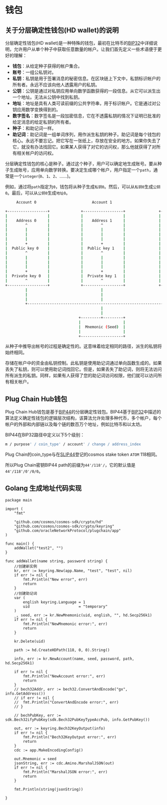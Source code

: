 # 钱包

## 关于分层确定性钱包(HD wallet)的说明

分层确定性钱包(HD wallet)是一种特殊的钱包，最初在比特币的[BIP32](https://github.com/bitcoin/bips/blob/master/bip-0032.mediawiki)中详细说明，允许用户从单个种子中获取任意数量的帐户。让我们首先定义一些术语便于更好的理解：

- **钱包**：从给定种子获得的帐户集合。
- **账号**：一组公私钥对。
- **私钥**：私钥是用于签署消息的秘密信息。在区块链上下文中，私钥标识帐户的所有者。永远不应该向他人透露用户的私钥。
- **公钥**：公钥是通过对私钥应用单向数学函数获得的一段信息。从它可以派生出一个地址。无法从公钥中找到私钥。
- **地址**：地址是具有人类可读前缀的公共字符串，用于标识帐户。它是通过对公钥应用数学变换得到的。
- **数字签名**：数字签名是一段加密信息，它在不透露私钥的情况下证明已批准的给定消息的给定私钥的所有者。
- **种子**：和助记词一样。
- **助记词**：助记词是一组单词序列，用作派生私钥的种子。助记词是每个钱包的核心。永远不要忘记。把它写在一张纸上，存放在安全的地方。如果你失去了它，就没有办法找回它。如果某人获得了对它的访问权，那么他就获得了对所有相关帐户的访问权。

分层确定性钱包的核心是种子。通过这个种子，用户可以确定地生成账号。要从种子生成账号，应用单向数学转换。要决定生成哪个帐户，用户指定一个`path`，通常是一个`integer`(`0`、`1`、`2`、……)。

例如，通过将`path`指定为`0`，钱包将从种子生成`私钥0`。然后，可以从`私钥0`生成`公钥0`。最后，可以从`公钥0`生成`地址0`。

```bash
     Account 0                         Account 1                         Account 2

+------------------+              +------------------+               +------------------+
|                  |              |                  |               |                  |
|    Address 0     |              |    Address 1     |               |    Address 2     |
|        ^         |              |        ^         |               |        ^         |
|        |         |              |        |         |               |        |         |
|        |         |              |        |         |               |        |         |
|        |         |              |        |         |               |        |         |
|        +         |              |        +         |               |        +         |
|  Public key 0    |              |  Public key 1    |               |  Public key 2    |
|        ^         |              |        ^         |               |        ^         |
|        |         |              |        |         |               |        |         |
|        |         |              |        |         |               |        |         |
|        |         |              |        |         |               |        |         |
|        +         |              |        +         |               |        +         |
|  Private key 0   |              |  Private key 1   |               |  Private key 2   |
|        ^         |              |        ^         |               |        ^         |
+------------------+              +------------------+               +------------------+
         |                                 |                                  |
         |                                 |                                  |
         |                                 |                                  |
         +--------------------------------------------------------------------+
                                           |
                                           |
                                 +---------+---------+
                                 |                   |
                                 |  Mnemonic (Seed)  |
                                 |                   |
                                 +-------------------+
```

从种子中推导出帐号的过程是确定性的。这意味着给定相同的路径，派生的私钥将始终相同。

存储在帐户中的资金由私钥控制。此私钥是使用助记词通过单向函数生成的。如果丢失了私钥，则可以使用助记词找回它。但是，如果丢失了助记词，则将无法访问所有派生的私钥。同样，如果有人获得了您的助记词访问权限，他们就可以访问所有相关帐户。

## Plug Chain Hub钱包

Plug Chain Hub钱包是基于[BIP44](https://github.com/bitcoin/bips/blob/master/bip-0044.mediawiki)的分层确定性钱包。BIP44基于[BIP32](https://github.com/bitcoin/bips/blob/master/bip-0032.mediawiki)中描述的算法定义确定性钱包的逻辑层次结构，该算法允许处理多种代币，多个帐户，每个帐户的外部和内部链以及每个链的数百万个地址，例如比特币和以太坊。

BIP44在BIP32路径中定义以下5个级别：

```bash
m / purpose' / coin_type' / account' / change / address_index
```

Plug Chain的coin_type与在[SLIP44](https://github.com/satoshilabs/slips/blob/master/slip-0044.md)登记的cosmos stake token `ATOM` 118相同。

所以Plug Chain密钥BIP44 path的前缀为`44'/118'/`，它的默认值是`44'/118'/0'/0/0`。

## Golang 生成地址代码实现
```golang
package main

import (
	"fmt"

	"github.com/cosmos/cosmos-sdk/crypto/hd"
	"github.com/cosmos/cosmos-sdk/crypto/keyring"
	"github.com/oracleNetworkProtocol/plugchain/app"
)

func main() {
	addWallet("test2", "")
}

func addWallet(name string, password string) {
	//创建新实例
	kr, err := keyring.New(app.Name, "test", "test", nil)
	if err != nil {
		fmt.Println("New error", err)
		return
	}
	//创建助记词
	var (
		english keyring.Language = 1
		uid                      = "temporary"
	)
	_, seed, err := kr.NewMnemonic(uid, english, "", hd.Secp256k1)
	if err != nil {
		fmt.Println("NewMnemonic error:", err)
		return
	}

	kr.Delete(uid)

	path := hd.CreateHDPath(118, 0, 0).String()

	info, err := kr.NewAccount(name, seed, password, path, hd.Secp256k1)

	if err != nil {
		fmt.Println("NewAccount error:", err)
		return
	}
	// bech32Addr, err := bech32.ConvertAndEncode("gx", info.GetAddress())
	// if err != nil {
	// 	fmt.Println("ConvertAndEncode error:", err)
	// }

	// bechPubKey, err := sdk.Bech32ifyPubKey(sdk.Bech32PubKeyTypeAccPub, info.GetPubKey())

	out, err := keyring.Bech32KeyOutput(info)
	if err != nil {
		fmt.Println("Bech32KeyOutput error:", err)
		return
	}
	cdc := app.MakeEncodingConfig()

	out.Mnemonic = seed
	jsonString, err := cdc.Amino.MarshalJSON(out)
	if err != nil {
		fmt.Println("MarshalJSON error:", err)
		return
	}

	fmt.Println(string(jsonString))

}


```

